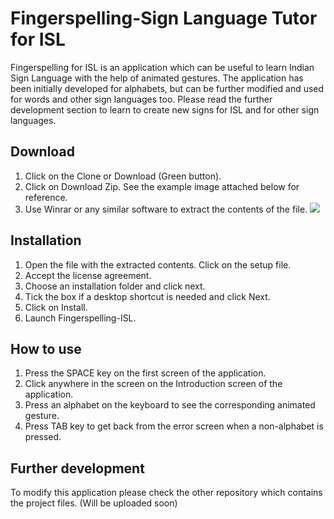 # Fingerspelling-Sign Language Tutor for ISL

Fingerspelling for ISL is an application which can be useful to learn Indian Sign Language with the help of animated gestures. The application has been initially developed for alphabets, but can be further modified and used for words and other sign languages too. Please read the further development section to learn to create new signs for ISL and for other sign languages.


## Download 
1. Click on the Clone or Download (Green button).
2. Click on Download Zip. See the example image attached below for reference.
3. Use Winrar or any similar software to extract the contents of the file.
![](https://i.stack.imgur.com/ChD9R.png)


## Installation
1. Open the file with the extracted contents. Click on the setup file.
2. Accept the license agreement.
3. Choose an installation folder and click next.
4. Tick the box if a desktop shortcut is needed and click Next.
5. Click on Install.
6. Launch Fingerspelling-ISL.

## How to use
1. Press the SPACE key on the first screen of the application.
2. Click anywhere in the screen on the Introduction screen of the application.
3. Press an alphabet on the keyboard to see the corresponding animated gesture.
4. Press TAB key to get back from the error screen when a non-alphabet is pressed.

## Further development
To modify this application please check the other repository which contains the project files. (Will be uploaded soon)
